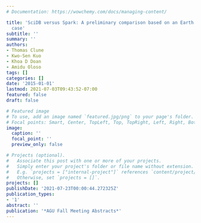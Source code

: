 ```yaml
---
# Documentation: https://wowchemy.com/docs/managing-content/

title: 'SciDB versus Spark: A preliminary comparison based on an Earth science use
  case'
subtitle: ''
summary: ''
authors:
- Thomas Clune
- Kwo-Sen Kuo
- Khoa D Doan
- Amidu Oloso
tags: []
categories: []
date: '2015-01-01'
lastmod: 2021-07-03T09:43:52-07:00
featured: false
draft: false

# Featured image
# To use, add an image named `featured.jpg/png` to your page's folder.
# Focal points: Smart, Center, TopLeft, Top, TopRight, Left, Right, BottomLeft, Bottom, BottomRight.
image:
  caption: ''
  focal_point: ''
  preview_only: false

# Projects (optional).
#   Associate this post with one or more of your projects.
#   Simply enter your project's folder or file name without extension.
#   E.g. `projects = ["internal-project"]` references `content/project/deep-learning/index.md`.
#   Otherwise, set `projects = []`.
projects: []
publishDate: '2021-07-23T00:00:44.272325Z'
publication_types:
- '1'
abstract: ''
publication: '*AGU Fall Meeting Abstracts*'
---
```


